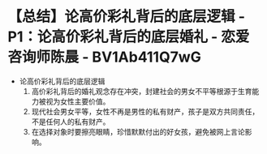 # 【总结】论高价彩礼背后的底层逻辑 - P1：论高价彩礼背后的底层婚礼 - 恋爱咨询师陈晨 - BV1Ab411Q7wG

-   论高价彩礼背后的底层逻辑
    1.  高价彩礼背后的婚礼观念存在冲突，封建社会的男女不平等根源于生育能力被视为女性主要价值。
    2.  现代社会男女平等，女性不再是男性的私有财产，孩子是双方共同责任，不是任何人的私有财产。
    3.  在选择对象时要擦亮眼睛，珍惜默默付出的好女孩，避免被网上言论影响。